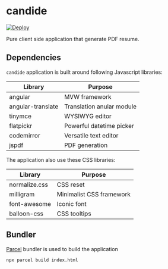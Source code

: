 # candide

[![Deploy](https://www.herokucdn.com/deploy/button.png)](https://heroku.com/deploy)

Pure client side application that generate PDF resume.

## Dependencies

`candide` application is built around following Javascript libraries:

Library | Purpose
------- | -------
angular | MVW framework
angular-translate | Translation anular module
tinymce | WYSIWYG editor
flatpickr | Powerful datetime picker
codemirror | Versatile text editor
jspdf | PDF generation

The application also use these CSS libraries:

Library | Purpose
------- | -------
normalize.css | CSS reset
milligram | Minimalist CSS framework
font-awesome | Iconic font
balloon-css | CSS tooltips

## Bundler

[Parcel][1] bundler is used to build the application

```sh
npx parcel build index.html
```





[1]: https://parceljs.org/ "Parcel"
